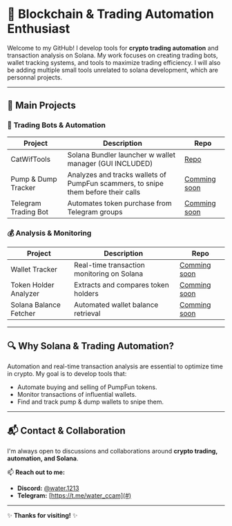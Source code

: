 # 🚀 **Blockchain & Trading Automation Enthusiast**

Welcome to my GitHub! I develop tools for **crypto trading automation** and transaction analysis on Solana. My work focuses on creating trading bots, wallet tracking systems, and tools to maximize trading efficiency. I will also be adding multiple small tools unrelated to solana development, which are personnal projects.

---

## 🌟 **Main Projects**

### 🤖 **Trading Bots & Automation**
| **Project**               | **Description**                                                                        | **Repo** |
|---------------------------|----------------------------------------------------------------------------------------|----------|
| CatWifTools        | Solana Bundler launcher w wallet manager (GUI INCLUDED)                                       | [Repo](https://github.com/theo-bggtt/catwiftools) |
| Pump & Dump Tracker       | Analyzes and tracks wallets of PumpFun scammers, to snipe them before their calls      | [Comming soon](#) |
| Telegram Trading Bot      | Automates token purchase from Telegram groups                                          | [Comming soon](#) |

### 💰 **Analysis & Monitoring**
| **Project**                 | **Description**                                      | **Repo** |
|---------------------------|------------------------------------------------------|----------|
| Wallet Tracker            | Real-time transaction monitoring on Solana         | [Comming soon](#) |
| Token Holder Analyzer     | Extracts and compares token holders                | [Comming soon](#) |
| Solana Balance Fetcher    | Automated wallet balance retrieval                 | [Comming soon](#) |

---

## 🔍 **Why Solana & Trading Automation?**

Automation and real-time transaction analysis are essential to optimize time in crypto. My goal is to develop tools that:

- Automate buying and selling of PumpFun tokens.
- Monitor transactions of influential wallets.
- Find and track pump & dump wallets to snipe them.

---

## 📬 **Contact & Collaboration**

I'm always open to discussions and collaborations around **crypto trading, automation, and Solana**.

📫 **Reach out to me:**
- **Discord:** [@water.1213](#)
- **Telegram:** [https://t.me/water_ccam](#)

---

✨ **Thanks for visiting!** ✨
